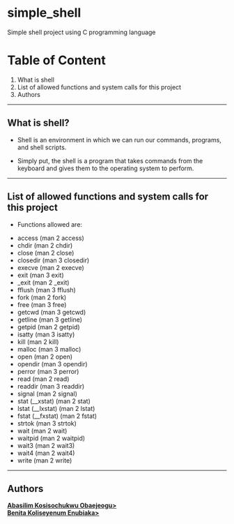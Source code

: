 # simple_shell
Simple shell project using C programming language

# Table of Content
 <ol>
  <li>What is shell</li>
  <li>List of allowed functions and system calls for this project</li>
  <li>Authors</li>
 </ol>
<hr/>

## What is shell?
- Shell is an environment in which we can run our commands, programs, and shell scripts.

- Simply put, the shell is a program that takes commands from the keyboard and gives them to the operating system to perform.

<hr/>

## List of allowed functions and system calls for this project
- Functions allowed are:
<ul>
 <li>access (man 2 access)</li>
 <li>chdir (man 2 chdir)</li>
 <li>close (man 2 close)</li>
 <li>closedir (man 3 closedir)</li>
 <li>execve (man 2 execve)</li>
 <li>exit (man 3 exit)</li>
 <li>_exit (man 2 _exit)</li>
 <li>fflush (man 3 fflush)</li>
 <li>fork (man 2 fork)</li>
 <li>free (man 3 free)</li>
 <li>getcwd (man 3 getcwd)</li>
 <li>getline (man 3 getline)</li>
 <li>getpid (man 2 getpid)</li>
 <li>isatty (man 3 isatty)</li>
 <li>kill (man 2 kill)</li>
 <li>malloc (man 3 malloc)</li>
 <li>open (man 2 open)</li>
 <li>opendir (man 3 opendir)</li>
 <li>perror (man 3 perror)</li>
 <li>read (man 2 read)</li>
 <li>readdir (man 3 readdir)</li>
 <li>signal (man 2 signal)</li>
 <li>stat (__xstat) (man 2 stat)</li>
 <li>lstat (__lxstat) (man 2 lstat)</li>
 <li>fstat (__fxstat) (man 2 fstat)</li>
 <li>strtok (man 3 strtok)</li>
 <li>wait (man 2 wait)</li>
 <li>waitpid (man 2 waitpid)</li>
 <li>wait3 (man 2 wait3)</li>
 <li>wait4 (man 2 wait4)</li>
 <li>write (man 2 write)</li>
</ul>
<hr/>

## Authors
<b><a href= "https://github.com/kabasilim">Abasilim Kosisochukwu Obaejeogu> </a> </b>
<br/>
<b><a href= "https://github.com/BenitaMichael">Benita Koliseyenum Enubiaka> </a> </b>
